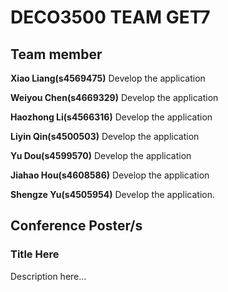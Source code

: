 # DECO3500 TEAM GET7
## Team member

**Xiao Liang(s4569475)** Develop the application

**Weiyou Chen(s4669329)** Develop the application

**Haozhong Li(s4566316)** Develop the application

**Liyin Qin(s4500503)** Develop the application

**Yu Dou(s4599570)** Develop the application

**Jiahao Hou(s4608586)** Develop the application

**Shengze Yu(s4505954)** Develop the application.

## Conference Poster/s

### Title Here

Description here...
